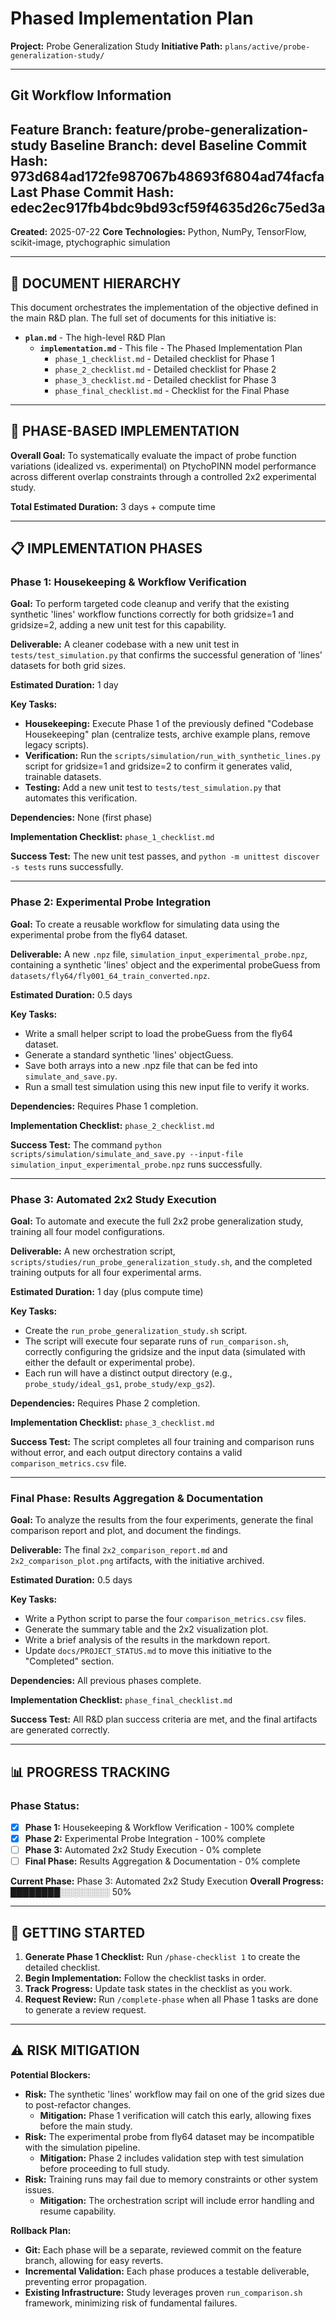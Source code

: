 <!-- ACTIVE IMPLEMENTATION PLAN -->
<!-- DO NOT MISTAKE THIS FOR A TEMPLATE. THIS IS THE OFFICIAL SOURCE OF TRUTH FOR THE PROJECT'S PHASED PLAN. -->

# Phased Implementation Plan

**Project:** Probe Generalization Study
**Initiative Path:** `plans/active/probe-generalization-study/`

---
## Git Workflow Information
**Feature Branch:** feature/probe-generalization-study
**Baseline Branch:** devel
**Baseline Commit Hash:** 973d684ad172fe987067b48693f6804ad74facfa
**Last Phase Commit Hash:** edec2ec917fb4bdc9bd93cf59f4635d26c75ed3a
---

**Created:** 2025-07-22
**Core Technologies:** Python, NumPy, TensorFlow, scikit-image, ptychographic simulation

---

## 📄 **DOCUMENT HIERARCHY**

This document orchestrates the implementation of the objective defined in the main R&D plan. The full set of documents for this initiative is:

- **`plan.md`** - The high-level R&D Plan
  - **`implementation.md`** - This file - The Phased Implementation Plan
    - `phase_1_checklist.md` - Detailed checklist for Phase 1
    - `phase_2_checklist.md` - Detailed checklist for Phase 2  
    - `phase_3_checklist.md` - Detailed checklist for Phase 3
    - `phase_final_checklist.md` - Checklist for the Final Phase

---

## 🎯 **PHASE-BASED IMPLEMENTATION**

**Overall Goal:** To systematically evaluate the impact of probe function variations (idealized vs. experimental) on PtychoPINN model performance across different overlap constraints through a controlled 2x2 experimental study.

**Total Estimated Duration:** 3 days + compute time

---

## 📋 **IMPLEMENTATION PHASES**

### **Phase 1: Housekeeping & Workflow Verification**

**Goal:** To perform targeted code cleanup and verify that the existing synthetic 'lines' workflow functions correctly for both gridsize=1 and gridsize=2, adding a new unit test for this capability.

**Deliverable:** A cleaner codebase with a new unit test in `tests/test_simulation.py` that confirms the successful generation of 'lines' datasets for both grid sizes.

**Estimated Duration:** 1 day

**Key Tasks:**
- **Housekeeping:** Execute Phase 1 of the previously defined "Codebase Housekeeping" plan (centralize tests, archive example plans, remove legacy scripts).
- **Verification:** Run the `scripts/simulation/run_with_synthetic_lines.py` script for gridsize=1 and gridsize=2 to confirm it generates valid, trainable datasets.
- **Testing:** Add a new unit test to `tests/test_simulation.py` that automates this verification.

**Dependencies:** None (first phase)

**Implementation Checklist:** `phase_1_checklist.md`

**Success Test:** The new unit test passes, and `python -m unittest discover -s tests` runs successfully.

---

### **Phase 2: Experimental Probe Integration**

**Goal:** To create a reusable workflow for simulating data using the experimental probe from the fly64 dataset.

**Deliverable:** A new `.npz` file, `simulation_input_experimental_probe.npz`, containing a synthetic 'lines' object and the experimental probeGuess from `datasets/fly64/fly001_64_train_converted.npz`.

**Estimated Duration:** 0.5 days

**Key Tasks:**
- Write a small helper script to load the probeGuess from the fly64 dataset.
- Generate a standard synthetic 'lines' objectGuess.
- Save both arrays into a new .npz file that can be fed into `simulate_and_save.py`.
- Run a small test simulation using this new input file to verify it works.

**Dependencies:** Requires Phase 1 completion.

**Implementation Checklist:** `phase_2_checklist.md`

**Success Test:** The command `python scripts/simulation/simulate_and_save.py --input-file simulation_input_experimental_probe.npz` runs successfully.

---

### **Phase 3: Automated 2x2 Study Execution**

**Goal:** To automate and execute the full 2x2 probe generalization study, training all four model configurations.

**Deliverable:** A new orchestration script, `scripts/studies/run_probe_generalization_study.sh`, and the completed training outputs for all four experimental arms.

**Estimated Duration:** 1 day (plus compute time)

**Key Tasks:**
- Create the `run_probe_generalization_study.sh` script.
- The script will execute four separate runs of `run_comparison.sh`, correctly configuring the gridsize and the input data (simulated with either the default or experimental probe).
- Each run will have a distinct output directory (e.g., `probe_study/ideal_gs1`, `probe_study/exp_gs2`).

**Dependencies:** Requires Phase 2 completion.

**Implementation Checklist:** `phase_3_checklist.md`

**Success Test:** The script completes all four training and comparison runs without error, and each output directory contains a valid `comparison_metrics.csv` file.

---

### **Final Phase: Results Aggregation & Documentation**

**Goal:** To analyze the results from the four experiments, generate the final comparison report and plot, and document the findings.

**Deliverable:** The final `2x2_comparison_report.md` and `2x2_comparison_plot.png` artifacts, with the initiative archived.

**Estimated Duration:** 0.5 days

**Key Tasks:**
- Write a Python script to parse the four `comparison_metrics.csv` files.
- Generate the summary table and the 2x2 visualization plot.
- Write a brief analysis of the results in the markdown report.
- Update `docs/PROJECT_STATUS.md` to move this initiative to the "Completed" section.

**Dependencies:** All previous phases complete.

**Implementation Checklist:** `phase_final_checklist.md`

**Success Test:** All R&D plan success criteria are met, and the final artifacts are generated correctly.

---

## 📊 **PROGRESS TRACKING**

### Phase Status:
- [x] **Phase 1:** Housekeeping & Workflow Verification - 100% complete
- [x] **Phase 2:** Experimental Probe Integration - 100% complete
- [ ] **Phase 3:** Automated 2x2 Study Execution - 0% complete
- [ ] **Final Phase:** Results Aggregation & Documentation - 0% complete

**Current Phase:** Phase 3: Automated 2x2 Study Execution
**Overall Progress:** ████████░░░░░░░░ 50%

---

## 🚀 **GETTING STARTED**

1.  **Generate Phase 1 Checklist:** Run `/phase-checklist 1` to create the detailed checklist.
2.  **Begin Implementation:** Follow the checklist tasks in order.
3.  **Track Progress:** Update task states in the checklist as you work.
4.  **Request Review:** Run `/complete-phase` when all Phase 1 tasks are done to generate a review request.

---

## ⚠️ **RISK MITIGATION**

**Potential Blockers:**
- **Risk:** The synthetic 'lines' workflow may fail on one of the grid sizes due to post-refactor changes.
  - **Mitigation:** Phase 1 verification will catch this early, allowing fixes before the main study.
- **Risk:** The experimental probe from fly64 dataset may be incompatible with the simulation pipeline.
  - **Mitigation:** Phase 2 includes validation step with test simulation before proceeding to full study.
- **Risk:** Training runs may fail due to memory constraints or other system issues.
  - **Mitigation:** The orchestration script will include error handling and resume capability.

**Rollback Plan:**
- **Git:** Each phase will be a separate, reviewed commit on the feature branch, allowing for easy reverts.
- **Incremental Validation:** Each phase produces a testable deliverable, preventing error propagation.
- **Existing Infrastructure:** Study leverages proven `run_comparison.sh` framework, minimizing risk of fundamental failures.